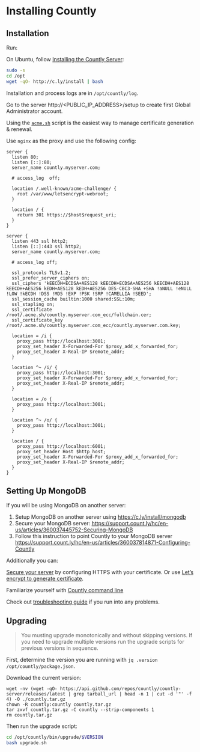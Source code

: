 # Installing Countly

## Installation

Run:

On Ubuntu, follow [Installing the Countly Server](https://support.count.ly/hc/en-us/articles/360036862332-Installing-the-Countly-Server):

```sh
sudo -s
cd /opt
wget -qO- http://c.ly/install | bash
```

Installation and process logs are in `/opt/countly/log`.

Go to the server http://<PUBLIC_IP_ADDRESS>/setup to create first Global Administrator account.

Using the [`acme.sh`](https://github.com/acmesh-official/acme.sh) script is the easiest way to manage certificate generation & renewal.

Use `nginx` as the proxy and use the following config:

```nginx
server {
  listen 80;
  listen [::]:80;
  server_name countly.myserver.com;

  # access_log  off;

  location /.well-known/acme-challenge/ {
    root /var/www/letsencrypt-webroot;
  }

  location / {
    return 301 https://$host$request_uri;
  }
}

server {
  listen 443 ssl http2;
  listen [::]:443 ssl http2;
  server_name countly.myserver.com;

  # access_log off;

  ssl_protocols TLSv1.2;
  ssl_prefer_server_ciphers on;
  ssl_ciphers 'kEECDH+ECDSA+AES128 kEECDH+ECDSA+AES256 kEECDH+AES128 kEECDH+AES256 kEDH+AES128 kEDH+AES256 DES-CBC3-SHA +SHA !aNULL !eNULL !LOW !kECDH !DSS !MD5 !EXP !PSK !SRP !CAMELLIA !SEED';
  ssl_session_cache builtin:1000 shared:SSL:10m;
  ssl_stapling on;
  ssl_certificate /root/.acme.sh/countly.myserver.com_ecc/fullchain.cer;
  ssl_certificate_key /root/.acme.sh/countly.myserver.com_ecc/countly.myserver.com.key;

  location = /i {
    proxy_pass http://localhost:3001;
    proxy_set_header X-Forwarded-For $proxy_add_x_forwarded_for;
    proxy_set_header X-Real-IP $remote_addr;
  }

  location ^~ /i/ {
    proxy_pass http://localhost:3001;
    proxy_set_header X-Forwarded-For $proxy_add_x_forwarded_for;
    proxy_set_header X-Real-IP $remote_addr;
  }

  location = /o {
    proxy_pass http://localhost:3001;
  }

  location ^~ /o/ {
    proxy_pass http://localhost:3001;
  }

  location / {
    proxy_pass http://localhost:6001;
    proxy_set_header Host $http_host;
    proxy_set_header X-Forwarded-For $proxy_add_x_forwarded_for;
    proxy_set_header X-Real-IP $remote_addr;
  }
}
```

## Setting Up MongoDB

If you will be using MongoDB on another server:

 1. Setup MongoDB on another server using https://c.ly/install/mongodb
 2. Secure your MongoDB server: https://support.count.ly/hc/en-us/articles/360037445752-Securing-MongoDB
 3. Follow this instruction to point Countly to your MongoDB server https://support.count.ly/hc/en-us/articles/360037814871-Configuring-Countly

Additionally you can:

[Secure your server](https://support.count.ly/hc/en-us/articles/360037816431-Configuring-HTTPS-and-SSL) by configuring HTTPS with your certificate. Or use [Let’s encrypt to generate certificate](https://support.count.ly/hc/en-us/articles/360037816491-Installing-Let-s-Encrypt-for-HTTPS).

Familiarize yourself with [Countly command line](https://support.count.ly/hc/en-us/articles/360037444912-Countly-command-line)

Check out [troubleshooting guide](https://support.count.ly/hc/en-us/articles/360037816811-Troubleshooting) if you run into any problems.

## Upgrading

> You musting upgrade monotonically and without skipping versions.  If you need to upgrade multiple versions run the upgrade scripts for previous versions in sequence.

First, determine the version you are running with `jq .version /opt/countly/package.json`.

Download the current version:

```fish
wget -nv (wget -qO- https://api.github.com/repos/countly/countly-server/releases/latest | grep tarball_url | head -n 1 | cut -d '"' -f 4) -O ./countly.tar.gz
chown -R countly:countly countly.tar.gz
tar zxvf countly.tar.gz -C countly --strip-components 1
rm countly.tar.gz
```

Then run the upgrade script:

```sh
cd /opt/countly/bin/upgrade/$VERSION
bash upgrade.sh
```
